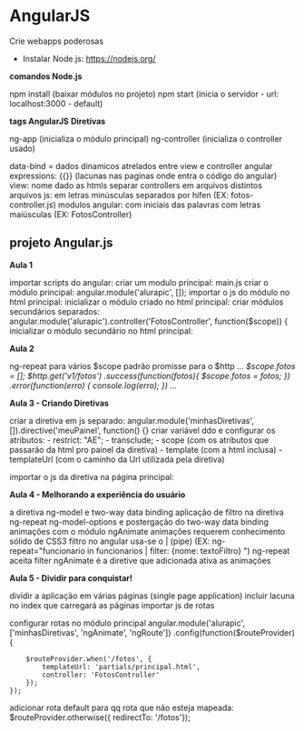 # AngularJS
Crie webapps poderosas

* Instalar Node.js: https://nodejs.org/

**comandos Node.js**

npm install (baixar módulos no projeto)
npm start (inicia o servidor - url: localhost:3000 - default)

**tags AngularJS**
**Diretivas**

ng-app (inicializa o módulo principal)
ng-controller (inicializa o controller usado)

data-bind = dados dinamicos atrelados entre view e controller
angular expressions: {{}} (lacunas nas paginas onde entra o código do angular)
view: nome dado as htmls
separar controllers em arquivos distintos
arquivos js: em letras minúsculas separados por hífen (EX: fotos-controller.js)
modulos angular: com iniciais das palavras com letras maiúsculas (EX: FotosController)


projeto Angular.js
----
**Aula 1**

importar scripts do angular: <script src="js/lib/angular.min.js"></script>
criar um modulo principal: main.js
criar o módulo principal: angular.module('alurapic', []);
importar o js do módulo no html principal: <script src="js/main.js"></script>
inicializar o módulo criado no html principal: <html lang="pt-br" ng-app="alurapic">
criar módulos secundários separados: angular.module('alurapic').controller('FotosController', function($scope)) {
inicializar o módulo secundário no html principal: <body ng-controller="FotosController">

**Aula 2**

ng-repeat para vários $scope
padrão promisse para o $http
 *...
	$scope.fotos = [];
	$http.get('v1/fotos')
	.success(function(fotos){
		$scope.fotos = fotos;
	})
	.error(function(erro) {
		console.log(erro);
	})
 ...*
 
**Aula 3 - Criando Diretivas**

criar a diretiva em js separado:
	angular.module('minhasDiretivas', []).directive('meuPainel', function() {}
criar variável ddo e configurar os atributos:
	- restrict: "AE";
	- transclude;
	- scope (com os atributos que passarão da html pro painel da diretiva)
	- template (com a html inclusa)
	- templateUrl (com o caminho da Url utilizada pela diretiva)
	
importar o js da diretiva na página principal: <script src="js/directives/minhas-diretivas.js"></script>

**Aula 4 - Melhorando a experiência do usuário**

a diretiva ng-model e two-way data binding
aplicação de filtro na diretiva ng-repeat
ng-model-options e postergação do two-way data binding
animações com o módulo ngAnimate
animações requerem conhecimento sólido de CSS3
filtro no angular usa-se o | (pipe) (EX: ng-repeat="funcionario in funcionarios | filter: {nome: textoFiltro} ")
ng-repeat aceita filter
ngAnimate é a diretive que adicionada ativa as animações

**Aula 5 - Dividir para conquistar!**

dividir a aplicação em várias páginas (single page application)
incluir lacuna <ng-view> no index que carregará as páginas
importar js de rotas 
	<script src="js/lib/angular-route.min.js"></script>

configurar rotas no módulo principal
	angular.module('alurapic', ['minhasDiretivas', 'ngAnimate', 'ngRoute'])
	.config(function($routeProvider){

		$routeProvider.when('/fotos', {
			templateUrl: 'partials/principal.html',
			controller: 'FotosController'
		});
	});
	
adicionar rota default para qq rota que não esteja mapeada:
		$routeProvider.otherwise({ redirectTo: '/fotos'});
